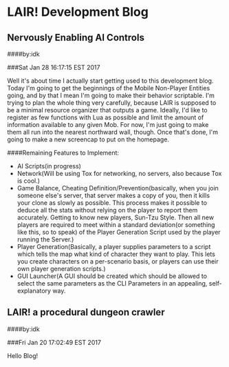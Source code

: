 LAIR! Development Blog
======================

Nervously Enabling AI Controls
------------------------------

####by:idk

###Sat Jan 28 16:17:15 EST 2017

Well it's about time I actually start getting used to this development blog.
Today I'm going to get the beginnings of the Mobile Non-Player Entities going,
and by that I mean I'm going to make their behavior scriptable. I'm trying to
plan the whole thing very carefully, because LAIR is supposed to be a minimal
resource organizer that outputs a game. Ideally, I'd like to register as few
functions with Lua as possible and limit the amount of information available to
any given Mob. For now, I'm just going to make them all run into the nearest
northward wall, though. Once that's done, I'm going to make a new screencap to
put on the homepage.

####Remaining Features to Implement:

  * AI Scripts(in progress)
  * Network(Will be using Tox for networking, no servers, also because Tox is
  cool.)
  * Game Balance, Cheating Definition/Prevention(basically, when you join
  someone else's server, that server makes a copy of you, then it kills your
  clone as slowly as possible. This process makes it possible to deduce all the
  stats without relying on the player to report them accurately. Getting to know
  new players, Sun-Tzu Style. Then all new players are required to meet within
  a standard deviation(or something like this, so to speak) of the Player
  Generation Script used by the player running the Server.)
  * Player Generation(Basically, a player supplies parameters to a script which
  tells the map what kind of character they want to play. This lets you create
  characters on a per-scenario basis, or players can use their own player
  generation scripts.)
  * GUI Launcher(A GUI should be created which should be allowed to select the
  same parameters as the CLI Parameters in an appealing, self-explanatory way.

LAIR! a procedural dungeon crawler
----------------------------------

####by:idk

###Fri Jan 20 17:02:49 EST 2017

Hello Blog!
